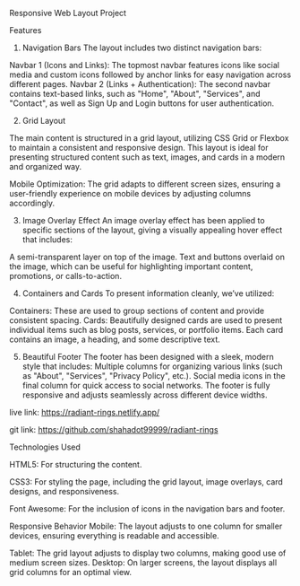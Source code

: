 Responsive Web Layout Project

Features
1. Navigation Bars
The layout includes two distinct navigation bars:

Navbar 1 (Icons and Links): The topmost navbar features icons like social media and custom icons followed by anchor links for easy navigation across different pages.
Navbar 2 (Links + Authentication): The second navbar contains text-based links, such as "Home", "About", "Services", and "Contact", as well as Sign Up and Login buttons for user authentication.

2. Grid Layout

The main content is structured in a grid layout, utilizing CSS Grid or Flexbox to maintain a consistent and responsive design. This layout is ideal for presenting structured content such as text, images, and cards in a modern and organized way.

Mobile Optimization: The grid adapts to different screen sizes, ensuring a user-friendly experience on mobile devices by adjusting columns accordingly.

3. Image Overlay Effect
An image overlay effect has been applied to specific sections of the layout, giving a visually appealing hover effect that includes:

A semi-transparent layer on top of the image.
Text and buttons overlaid on the image, which can be useful for highlighting important content, promotions, or calls-to-action.

4. Containers and Cards
To present information cleanly, we’ve utilized:

Containers: These are used to group sections of content and provide consistent spacing.
Cards: Beautifully designed cards are used to present individual items such as blog posts, services, or portfolio items. Each card contains an image, a heading, and some descriptive text.

5. Beautiful Footer
The footer has been designed with a sleek, modern style that includes:
Multiple columns for organizing various links (such as "About", "Services", "Privacy Policy", etc.).
Social media icons in the final column for quick access to social networks.
The footer is fully responsive and adjusts seamlessly across different device widths.


live link:
https://radiant-rings.netlify.app/

git link:
https://github.com/shahadot99999/radiant-rings



Technologies Used

HTML5: 
For structuring the content.

CSS3:
 For styling the page, including the grid layout, image overlays, card designs, and responsiveness.

Font Awesome: For the inclusion of icons in the navigation bars and footer.


Responsive Behavior
Mobile: The layout adjusts to one column for smaller devices, ensuring everything is readable and accessible.

Tablet: The grid layout adjusts to display two columns, making good use of medium screen sizes.
Desktop: On larger screens, the layout displays all grid columns for an optimal view.